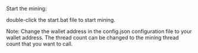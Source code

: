 Start the mining:


double-click the start.bat file to start mining.


Note: Change the wallet address in the config.json configuration file to your wallet address. The thread count can be changed to the mining thread count that you want to call.
